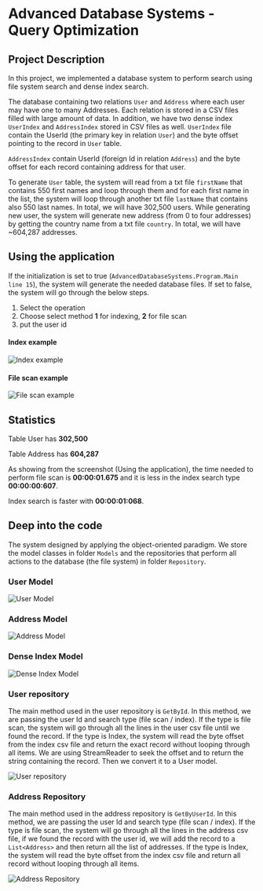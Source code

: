 # Advanced Database Systems - Query Optimization

## Project Description
In this project, we implemented a database system to perform search using file system search and dense index search.

The database containing two relations `User` and `Address` where each user may have one to many Addresses. Each relation is stored in a CSV files filled with large amount of data. In addition, we have two dense index `UserIndex` and `AddressIndex` stored in CSV files as well. `UserIndex` file contain the UserId (the primary key in relation `User`) and the byte offset pointing to the record in `User` table.

`AddressIndex` contain UserId (foreign Id in relation `Address`) and the byte offset for each record containing address for that user.

To generate `User` table, the system will read from a txt file `firstName` that contains 550 first names and loop through them and for each first name in the list, the system will loop through another txt file `lastName` that contains also 550 last names. In total, we will have 302,500 users. While generating new user, the system will generate new address (from 0 to four addresses) by getting the country name from a txt file `country`. In total, we will have ~604,287 addresses.


## Using the application
If the initialization is set to true (`AdvancedDatabaseSystems.Program.Main line 15`), the system will generate the needed database files. If set to false, the system will go through the below steps.
1. Select the operation
2. Choose select method **1** for indexing, **2** for file scan
3. put the user id

#### Index example
![Index example](https://mhdbouk.github.io/advanced-database-system/assets/6.png)

#### File scan example
![File scan example](https://mhdbouk.github.io/advanced-database-system/assets/7.png)

## Statistics
Table User has **302,500**

Table Address has **604,287**

As showing from the screenshot (Using the application), the time needed to perform file scan is **00:00:01.675** and it is less in the index search type **00:00:00:607**.

Index search is faster with **00:00:01:068**.

## Deep into the code
The system designed by applying the object-oriented paradigm. We store the model classes in folder `Models` and the repositories that perform all actions to the database (the file system) in folder `Repository`.

### User Model
![User Model](https://mhdbouk.github.io/advanced-database-system/assets/1.png)

### Address Model
![Address Model](https://mhdbouk.github.io/advanced-database-system/assets/2.png)

### Dense Index Model
![Dense Index Model](https://mhdbouk.github.io/advanced-database-system/assets/3.png)

### User repository
The main method used in the user repository is `GetById`. In this method, we are passing the user Id and search type (file scan / index).
If the type is file scan, the system will go through all the lines in the user csv file until we found the record. If the type is Index, the system will read the byte offset from the index csv file and return the exact record without looping through all items. 
We are using StreamReader to seek the offset and to return the string containing the record. Then we convert it to a User model.

![User repository](https://mhdbouk.github.io/advanced-database-system/assets/4.png)

### Address Repository
The main method used in the address repository is `GetByUserId`. In this method, we are passing the user Id and search type (file scan / index).
If the type is file scan, the system will go through all the lines in the address csv file, if we found the record with the user id, we will add the record to a `List<Address>` and then return all the list of addresses. If the type is Index, the system will read the byte offset from the index csv file and return all record without looping through all items. 

![Address Repository](https://mhdbouk.github.io/advanced-database-system/assets/5.png)

